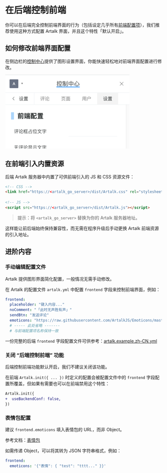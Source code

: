 # 在后端控制前端

你可以在后端完全控制前端界面的行为（包括设定几乎所有[前端配置项](/guide/frontend/config)），我们推荐使用这种方式配置 Artalk 界面，并且这个特性「默认开启」。

## 如何修改前端界面配置

在侧边栏的[控制中心](/guide/frontend/sidebar.md#控制中心)提供了图形设置界面，你能快速轻松地对前端界面配置进行修改。

<img src="../../images/sidebar/fe-setting.png" width="400px">

## 在前端引入内置资源

后端 Artalk 服务器中内置了可供前端引入的 JS 和 CSS 资源文件：

```html
<!-- CSS -->
<link href="https://<artalk_go_server>/dist/Artalk.css" rel="stylesheet">

<!-- JS -->
<script src="https://<artalk_go_server>/dist/Artalk.js"></script>
```

> 提示：将 `<artalk_go_server>` 替换为你的 Artalk 服务器地址。

这样能让前后端始终保持兼容性，而无需在程序升级后手动更换 Artalk 前端资源的引入地址。

## 进阶内容

### 手动编辑配置文件

Artalk 提供图形界面简化配置，一般情况无需手动修改。

在 Artalk 的配置文件 `artalk.yml` 中配置 `frontend` 字段来控制前端界面，例如：

```yaml
frontend:
  placeholder: "键入内容..."
  noComment: "「此时无声胜有声」"
  sendBtn: "发送评论"
  emoticons: "https://raw.githubusercontent.com/ArtalkJS/Emoticons/master/grps/default.json"
  # ----- 此处省略 -------
  # 与前端配置项名称保持一致
```

一份完整的后端 `frontend` 字段配置文件可供参考：[artalk.example.zh-CN.yml](https://github.com/ArtalkJS/Artalk/blob/master/conf/artalk.example.zh-CN.yml)

### 关闭 “后端控制前端” 功能

后端控制前端功能默认开启，我们不建议关闭该功能。

在前端 `Artalk.init({ ... })` 时定义的配置会被配置文件中的 `frontend` 字段配置所覆盖，但如果有需要也可以在前端禁用这个特性：

```diff
Artalk.init({
+  useBackendConf: false,
})
```

### 表情包配置

建议 `frontend.emoticons` 填入表情包的 URL，而非 Object。

参考文档：[表情包](/guide/frontend/emoticons)

如需传递 Object，可以将其转为 JSON 字符串格式，例如：

```yaml
frontend:
  emoticons: '{"表情": { "test": "tttt..." }}'
```
